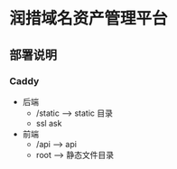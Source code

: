 # 润措域名资产管理平台

## 部署说明

### Caddy

- 后端
    - /static --> static 目录
    - ssl ask
- 前端
    - /api --> api
    - root --> 静态文件目录